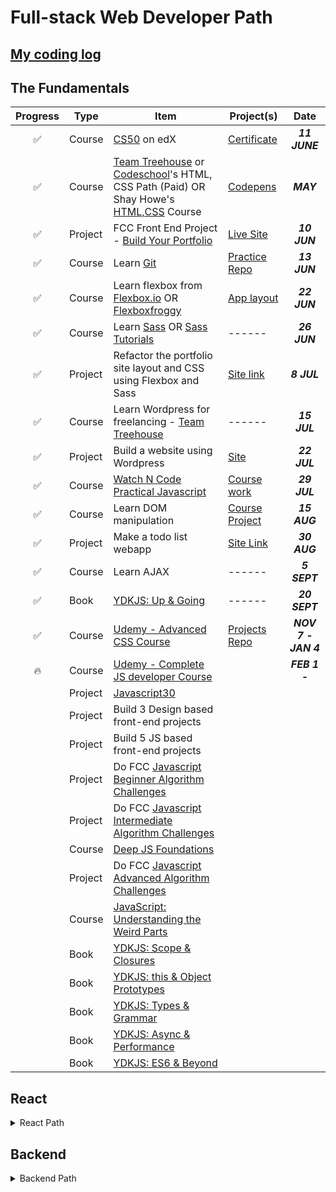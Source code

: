 # Full-stack Web Developer Path

## [My coding log](https://shovanch.com/100-Days-of-Code-log/)

## The Fundamentals

| Progress | Type    | Item                                                                                                                                                                                                        | Project(s)                                                                           | Date                |
| :------: | ------- | ----------------------------------------------------------------------------------------------------------------------------------------------------------------------------------------------------------- | ------------------------------------------------------------------------------------ | :-----------------: |
| ✅        | Course  | [CS50](https://courses.edx.org/courses/course-v1%3AHarvardX%2BCS50%2BX/)  on edX                                                                                                                            | [Certificate](https://courses.edx.org/certificates/adee986180cf409097faacc565ba722d) | ***11 JUNE***       |
| ✅        | Course  | [Team Treehouse](https://teamtreehouse.com/tracks) or [Codeschool](https://www.codeschool.com/learn/html-css)'s HTML, CSS Path (Paid) OR Shay Howe's [HTML,CSS](http://learn.shayhowe.com/html-css/) Course | [Codepens](https://codepen.io/shovanch/)                                             | ***MAY***           |
| ✅        | Project | FCC Front End Project - [Build Your Portfolio](https://www.freecodecamp.com/challenges/build-a-personal-portfolio-webpage)                                                                                  | [Live Site](https://shovanch.com/portfolio-one/)                                     | ***10 JUN***        |
| ✅        | Course  | Learn [Git](https://try.github.io/levels/1/challenges/1)                                                                                                                                                    | [Practice Repo](https://github.com/shovanch/practice-git)                            | ***13 JUN***        |
| ✅        | Course  | Learn flexbox from [Flexbox.io](https://flexbox.io/) OR [Flexboxfroggy](http://flexboxfroggy.com/)                                                                                                          | [App layout](https://shovanch.com/flexbox-app-layout/)                               | ***22 JUN***        |
| ✅        | Course  | Learn [Sass](http://sass-lang.com/guide) OR [Sass Tutorials](http://www.sassshop.com/#/)                                                                                                                    | ------                                                                               | ***26 JUN***        |
| ✅        | Project | Refactor the portfolio site layout and CSS using Flexbox and Sass                                                                                                                                           | [Site link](https://shovanch.com/portfolio-two/)                                     | ***8 JUL***         |
| ✅        | Course  | Learn Wordpress for freelancing  - [Team Treehouse](https://teamtreehouse.com/tracks/wordpress-development)                                                                                                 | ------                                                                               | ***15 JUL***        |
| ✅        | Project | Build a website using Wordpress                                                                                                                                                                             | [Site](http://fishnchips.tk)                                                         | ***22 JUL***        |
| ✅        | Course  | [Watch N Code Practical Javascript](https://watchandcode.com/p/practical-javascript)                                                                                                                        | [Course work](https://codepen.io/shovanch/full/ZJEQbV/)                              | ***29 JUL***        |
| ✅        | Course  | Learn DOM manipulation                                                                                                                                                                                      | [Course Project](https://codepen.io/shovanch/full/OjmBNO/)                           | ***15 AUG***        |
| ✅        | Project | Make a todo list webapp                                                                                                                                                                                     | [Site Link](https://shovanch.com/todo-list/)                                         | ***30 AUG***        |
| ✅        | Course  | Learn AJAX                                                                                                                                                                                                  | ------                                                                               | ***5 SEPT***        |
| ✅        | Book    | [YDKJS: Up & Going](https://github.com/getify/You-Dont-Know-JS/blob/master/up%20&%20going/README.md#you-dont-know-js-up--going)                                                                             | ------                                                                               | ***20 SEPT***       |
| ✅        | Course  | [Udemy - Advanced CSS Course](https://www.udemy.com/advanced-css-and-sass/)                                                                                                                                 | [Projects Repo](https://github.com/shovanch/advanced-css-course-projects)            | **_NOV 7 - JAN 4_** |
| 🔥       | Course  | [Udemy - Complete JS developer Course](https://www.udemy.com/the-complete-javascript-course/)                                                                                                               |                                                                                      | **_FEB 1 -_**       |
|          | Project | [Javascript30](https://javascript30.com/)                                                                                                                                                                   |                                                                                      |                     |
|          | Project | Build 3 Design based front-end projects                                                                                                                                                                     |                                                                                      |                     |
|          | Project | Build 5 JS based front-end projects                                                                                                                                                                         |                                                                                      |                     |
|          | Project | Do FCC [Javascript Beginner Algorithm Challenges](https://www.freecodecamp.org/map)                                                                                                                         |                                                                                      |                     |
|          | Project | Do FCC [Javascript Intermediate Algorithm Challenges](https://www.freecodecamp.org/map)                                                                                                                     |                                                                                      |                     |
|          | Course  | [Deep JS Foundations](https://frontendmasters.com/courses/javascript-foundations/)                                                                                                                          |                                                                                      |                     |
|          | Project | Do FCC [Javascript Advanced Algorithm Challenges](https://www.freecodecamp.org/map)                                                                                                                         |                                                                                      |                     |
|          | Course  | [JavaScript: Understanding the Weird Parts](https://www.udemy.com/understand-javascript/)                                                                                                                   |                                                                                      |                     |
|          | Book    | [YDKJS: Scope & Closures](https://github.com/getify/You-Dont-Know-JS/blob/master/scope%20&%20closures/README.md#you-dont-know-js-scope--closures)                                                           |                                                                                      |                     |
|          | Book    | [YDKJS: this & Object Prototypes](https://github.com/getify/You-Dont-Know-JS/blob/master/this%20&%20object%20prototypes/README.md#you-dont-know-js-this--object-prototypes)                                 |                                                                                      |                     |
|          | Book    | [YDKJS: Types & Grammar](https://github.com/getify/You-Dont-Know-JS/blob/master/types%20&%20grammar/README.md#you-dont-know-js-types--grammar)                                                              |                                                                                      |                     |
|          | Book    | [YDKJS: Async & Performance](https://github.com/getify/You-Dont-Know-JS/blob/master/async%20&%20performance/README.md#you-dont-know-js-async--performance)                                                  |                                                                                      |                     |
|          | Book    | [YDKJS: ES6 & Beyond](https://github.com/getify/You-Dont-Know-JS/blob/master/es6%20&%20beyond/README.md#you-dont-know-js-es6--beyond)                                                                       |                                                                                      |                     |

## React

<details><summary>React Path</summary>

| Progress | Type    | Item                                                                                                                                                          | Project(s) | Date  |
| :------: | ------- | ------------------------------------------------------------------------------------------------------------------------------------------------------------- | ---------- | :---: |
|          | Course  | [React For Beginners - Wes Bos](https://reactforbeginners.com/) or [React Fundamentals - Tyler Mcginnis](https://reacttraining.com/online/react-fundamentals) |            |       |
|          | Project | Clone the Netflix interface using React - pulling data from [the Movie DB API](https://www.themoviedb.org/documentation/api)                                  |            |       |
|          | Project | Clone [this Admin template](http://rubix410.sketchpixy.com/ltr/dashboard) using React                                                                         |            |       |

</details>

## Backend

<details><summary>Backend Path</summary>

| Progress | Type      | Item                                                                                                                           | Project(s) | Date  |
| :------: | --------- | ------------------------------------------------------------------------------------------------------------------------------ | ---------- | :---: |
|          | Course    | [Learn Node - Wes Bos](nnode.com) OR Nodeschool.io [Tutorials](https://nodeschool.io/)                                         |            |       |
|          | Project   | FCC Backend - [Timestamp Microservice](https://www.freecodecamp.com/challenges/timestamp-microservice)                         |            |       |
|          | Project   | FCC Backend - [Request Header Parser Microservice](https://www.freecodecamp.com/challenges/request-header-parser-microservice) |            |       |
|          | Project   | FCC Backend - [URL Shortener Microservice](https://www.freecodecamp.com/challenges/url-shortener-microservice)                 |            |       |
|          | Project   | FCC Backend - [Image Search Abstraction Layer](https://www.freecodecamp.com/challenges/image-search-abstraction-layer)         |            |       |
|          | Project   | FCC Backend - [File Metadata Microservice](https://www.freecodecamp.com/challenges/file-metadata-microservice)                 |            |       |
|          | Project   | FCC Backend - [Build a Voting App](https://www.freecodecamp.com/challenges/build-a-voting-app)                                 |            |       |
|          | Project   | FCC Backend - [Build a Nightlife Coordination App](https://www.freecodecamp.com/challenges/build-a-nightlife-coordination-app) |            |       |
|          | Project   | FCC Backend - [Chart the Stock Market](https://www.freecodecamp.com/challenges/chart-the-stock-market)                         |            |       |
|          | Project   | FCC Backend - [Manage a Book Trading Club](https://www.freecodecamp.com/challenges/manage-a-book-trading-club)                 |            |       |
|          | Project   | FCC Backend - [Build a Pinterest Clone](https://www.freecodecamp.com/challenges/build-a-pinterest-clone)                       |            |       |
|          | Milestone | FreeCodeCamp BackEnd certificate                                                                                               |            |       |

</details>


